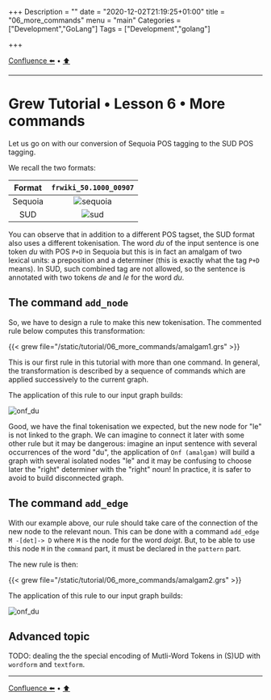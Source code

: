 +++
Description = ""
date = "2020-12-02T21:19:25+01:00"
title = "06_more_commands"
menu = "main"
Categories = ["Development","GoLang"]
Tags = ["Development","golang"]

+++

[Confluence :arrow_left:](../05_confluence) • [:arrow_up:](../top)

---

# Grew Tutorial • Lesson 6 • More commands

Let us go on with our conversion of Sequoia POS tagging to the SUD POS tagging.

We recall the two formats:

| Format | `frwiki_50.1000_00907` |
|:---:|:---:|
| Sequoia | ![sequoia](/tutorial/02_first_rule/_build/frwiki_50.1000_00907.seq.svg) |
| SUD | ![sud](/tutorial/02_first_rule/_build/frwiki_50.1000_00907.sud.svg) |

You can observe that in addition to a different POS tagset, the SUD format also uses a different tokenisation.
The word *du* of the input sentence is one token *du* with POS `P+D` in Sequoia but this is in fact an amalgam of two lexical units: a preposition and a determiner (this is exactly what the tag `P+D` means).
In SUD, such combined tag are not allowed, so the sentence is annotated with two tokens *de* and *le* for the word *du*.

## The command `add_node`

So, we have to design a rule to make this new tokenisation.
The commented rule below computes this transformation:

{{< grew file="/static/tutorial/06_more_commands/amalgam1.grs" >}}

This is our first rule in this tutorial with more than one command.
In general, the transformation is described by a sequence of commands which are applied successively to the current graph.

The application of this rule to our input graph builds:

![onf_du](/tutorial/06_more_commands/_build/onf_amalgam1.svg)

Good, we have the final tokenisation we expected, but the new node for "le" is not linked to the graph.
We can imagine to connect it later with some other rule but it may be dangerous: imagine an input sentence with several occurrences of the word "du", the application of `Onf (amalgam)` will build a graph with several isolated nodes "le" and it may be confusing to choose later the "right" determiner with the "right" noun!
In practice, it is safer to avoid to build disconnected graph.

## The command `add_edge`

With our example above, our rule should take care of the connection of the new node to the relevant noun.
This can be done with a command `add_edge M -[det]-> D` where `M` is the node for the word *doigt*.
But, to be able to use this node `M` in the `command` part, it must be declared in the `pattern` part.

The new rule is then:

{{< grew file="/static/tutorial/06_more_commands/amalgam2.grs" >}}

The application of this rule to our input graph builds:

![onf_du](/tutorial/06_more_commands/_build/onf_amalgam2.svg)


## Advanced topic

TODO: dealing the the special encoding of Mutli-Word Tokens in (S)UD with `wordform` and `textform`.



---

[Confluence :arrow_left:](../05_confluence) • [:arrow_up:](../top)
